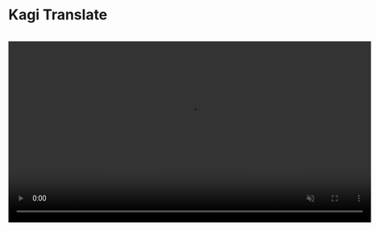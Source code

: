 # Kagi Translate

<br>

<video src="./media/kagi_translate.mp4" width="720" type="video/mp4" autoplay muted loop playsinline disablepictureinpicture />

[Kagi Translate](https://translate.kagi.com) is a powerful language translation tool that supports 248 languages. It combines advanced language models to deliver accurate, context-aware translations while maintaining privacy.

## Key features
- **Comprehensive language support**: Translate between 248 languages
  <details>
    <summary><b>See list of supported languages</b></summary>
    <ul>
      <li>Abkhaz</li>
      <li>Acehnese</li>
      <li>Acholi</li>
      <li>Afar</li>
      <li>Afrikaans</li>
      <li>Albanian</li>
      <li>Alur</li>
      <li>Amharic</li>
      <li>Arabic</li>
      <li>Armenian</li>
      <li>Assamese</li>
      <li>Avar</li>
      <li>Awadhi</li>
      <li>Aymara</li>
      <li>Azerbaijanic</li>
      <li>Balinese</li>
      <li>Baluchi</li>
      <li>Bambara</li>
      <li>Baoulé</li>
      <li>Bashkir</li>
      <li>Basque</li>
      <li>Batak Karo</li>
      <li>Batak Simalungun</li>
      <li>Batak Toba</li>
      <li>Belarusian</li>
      <li>Bemba</li>
      <li>Bengali</li>
      <li>Betawi</li>
      <li>Bhojpuri</li>
      <li>Bikol</li>
      <li>Bosnian</li>
      <li>Breton</li>
      <li>Bulgarian</li>
      <li>Buryat</li>
      <li>Cantonese</li>
      <li>Catalan</li>
      <li>Cebuano</li>
      <li>Chamorro</li>
      <li>Chechen</li>
      <li>Chichewa</li>
      <li>Chinese (Simplified)</li>
      <li>Chinese (Traditional)</li>
      <li>Chuukese</li>
      <li>Chuvash</li>
      <li>Corsican</li>
      <li>Crimean Tatar</li>
      <li>Croatian</li>
      <li>Czech</li>
      <li>Danish</li>
      <li>Dari</li>
      <li>Dhivehi</li>
      <li>Dinka</li>
      <li>Dogri</li>
      <li>Dombe</li>
      <li>Dutch</li>
      <li>Dyula</li>
      <li>Dzongkha</li>
      <li>English</li>
      <li>Esperanto</li>
      <li>Estonian</li>
      <li>Ewe</li>
      <li>Faroese</li>
      <li>Fijian</li>
      <li>Filipino</li>
      <li>Finnish</li>
      <li>Fon</li>
      <li>French</li>
      <li>Frisian</li>
      <li>Friulian</li>
      <li>Fulani</li>
      <li>Ga</li>
      <li>Galician</li>
      <li>Georgian</li>
      <li>German</li>
      <li>Greek</li>
      <li>Guarani</li>
      <li>Gujarati</li>
      <li>Haitian Creole</li>
      <li>Hakha Chin</li>
      <li>Hausa</li>
      <li>Hawaiian</li>
      <li>Hebrew</li>
      <li>Hiligaynon</li>
      <li>Hindi</li>
      <li>Hmong</li>
      <li>Hungarian</li>
      <li>Hunsrik</li>
      <li>Iban</li>
      <li>Icelandic</li>
      <li>Igbo</li>
      <li>Ilocano</li>
      <li>Indonesian</li>
      <li>Irish</li>
      <li>Italian</li>
      <li>Jamaican Patois</li>
      <li>Japanese</li>
      <li>Javanese</li>
      <li>Jingpo</li>
      <li>Kalaallisut</li>
      <li>Kannada</li>
      <li>Kanuri</li>
      <li>Kapampangan</li>
      <li>Kazakh</li>
      <li>Khasi</li>
      <li>Khmer</li>
      <li>Kiga</li>
      <li>Kikongo</li>
      <li>Kinyarwanda</li>
      <li>Kituba</li>
      <li>Kokborok</li>
      <li>Komi</li>
      <li>Konkani</li>
      <li>Korean</li>
      <li>Krio</li>
      <li>Kurdish (Kurmanji)</li>
      <li>Kurdish (Sorani)</li>
      <li>Kyrgyz</li>
      <li>Lao</li>
      <li>Latgalian</li>
      <li>Latin</li>
      <li>Latvian</li>
      <li>Ligurian</li>
      <li>Limburgish</li>
      <li>Lingala</li>
      <li>Lithuanian</li>
      <li>Lombard</li>
      <li>Luganda</li>
      <li>Luo</li>
      <li>Luxembourgish</li>
      <li>Macedonian</li>
      <li>Madurese</li>
      <li>Maithili</li>
      <li>Makassar</li>
      <li>Malagasy</li>
      <li>Malay</li>
      <li>Malay (Jawi)</li>
      <li>Malayalam</li>
      <li>Maltese</li>
      <li>Mam</li>
      <li>Manx</li>
      <li>Maori</li>
      <li>Marathi</li>
      <li>Marshallese</li>
      <li>Marwadi</li>
      <li>Mauritian Creole</li>
      <li>Meadow Mari</li>
      <li>Meiteilon (Manipuri)</li>
      <li>Minang</li>
      <li>Mizo</li>
      <li>Mongolian</li>
      <li>Myanmar (Burmese)</li>
      <li>Nahuatl (Eastern Huasteca)</li>
      <li>Ndau</li>
      <li>Ndebele (South)</li>
      <li>Nepalbhasa (Newari)</li>
      <li>Nepali</li>
      <li>NKo</li>
      <li>Norwegian</li>
      <li>Nuer</li>
      <li>Occitan</li>
      <li>Odia (Oriya)</li>
      <li>Oromo</li>
      <li>Ossetian</li>
      <li>Pangasinan</li>
      <li>Papiamento</li>
      <li>Pashto</li>
      <li>Persian</li>
      <li>Polish</li>
      <li>Portuguese (Brazil)</li>
      <li>Portuguese (Portugal)</li>
      <li>Punjabi (Gurmukhi)</li>
      <li>Punjabi (Shahmukhi)</li>
      <li>Quechua</li>
      <li>Qʼeqchiʼ</li>
      <li>Romani</li>
      <li>Romanian</li>
      <li>Rundi</li>
      <li>Russian</li>
      <li>Sami (North)</li>
      <li>Samoan</li>
      <li>Sango</li>
      <li>Sanskrit</li>
      <li>Santali</li>
      <li>Scots Gaelic</li>
      <li>Sepedi</li>
      <li>Serbian</li>
      <li>Sesotho</li>
      <li>Seychellois Creole</li>
      <li>Shan</li>
      <li>Shona</li>
      <li>Sicilian</li>
      <li>Silesian</li>
      <li>Sindhi</li>
      <li>Sinhala</li>
      <li>Slovak</li>
      <li>Slovenian</li>
      <li>Somali</li>
      <li>Spanish</li>
      <li>Sundanese</li>
      <li>Susu</li>
      <li>Swahili</li>
      <li>Swati</li>
      <li>Swedish</li>
      <li>Tahitian</li>
      <li>Tajik</li>
      <li>Tamazight</li>
      <li>Tamazight (Tifinagh)</li>
      <li>Tamil</li>
      <li>Tatar</li>
      <li>Telugu</li>
      <li>Tetum</li>
      <li>Thai</li>
      <li>Tibetan</li>
      <li>Tigrinya</li>
      <li>Tiv</li>
      <li>Tok Pisin</li>
      <li>Tongan</li>
      <li>Tsonga</li>
      <li>Tswana</li>
      <li>Tulu</li>
      <li>Tumbuka</li>
      <li>Turkish</li>
      <li>Turkmen</li>
      <li>Tuvan</li>
      <li>Twi</li>
      <li>Udmurt</li>
      <li>Ukrainian</li>
      <li>Urdu</li>
      <li>Uyghur</li>
      <li>Uzbek</li>
      <li>Venda</li>
      <li>Venetian</li>
      <li>Vietnamese</li>
      <li>Waray</li>
      <li>Welsh</li>
      <li>Wolof</li>
      <li>Xhosa</li>
      <li>Yakut</li>
      <li>Yiddish</li>
      <li>Yoruba</li>
      <li>Yucatec Maya</li>
      <li>Zapotec</li>
      <li>Zulu</li>
    </ul>
  </details>
- **Context-aware translation**: Preserves meaning, tone, and style of original text
- **Translation options**:
  - Web page translation
  - Text translation
  - Translate by voice
  - Proofreading feature helps identify spelling and grammar issues in any text or web page
- **Privacy-focused**: Your translations are processed securely without storing personal data

## Benefits
- **Accuracy**: Advanced language models ensure precise translations (*see note below*)
- **Natural results**: Localizes idioms and cultural references appropriately
- **Versatility**: Handles everything from short phrases to entire web pages
- **Privacy**: Your translation data remains secure and private

*Note: The quality of translations can vary depending on the language pair. Less common languages may experience lower performance, while more common languages typically yield better results.*

## How to use

### Text translation
1. Select source language or choose "Detected" to identify automatically
2. Select target language
3. Type or copy and paste the text to translate
4. Click the "Translate" button
5. Translated text will appear in the output box. You can click the copy button to copy the translated text to your clipboard

### Web page translation
Option 1:
1. Open [Kagi Translate](https://translate.kagi.com)
2. Paste the website URL in the input box
3. Select your target language
4. Click Translate

Option 2:
- Add ```translate.kagi.com/``` before any URL in your browser
  Example: ```translate.kagi.com/example.com```

### Browser bookmarklet
1. Drag this link to your bookmarks bar: <a href="javascript:(function(){var%20selectedText=window.getSelection().toString().trim();window.location.href='https://translate.kagi.com/'+(selectedText?'?text='+encodeURIComponent(selectedText):encodeURIComponent(window.location.href));})();">Kagi Translate</a>
2. Use the bookmarklet for:
   - Translating selected text: Select text, then click bookmarklet
   - Translating entire page: Click bookmarklet without selecting text

### URL Parameters

If you want to create custom [Bangs](../features/bangs.md), integrate it into your favorite launcher, or any other automation, you can use the following URL parameter format:

```
https://translate.kagi.com/?text=%s&source=Japanese&target=English
```

## Important notes

- **Media Titles**: Kagi Translate tends to use "official" translations for well-known media titles, which may differ significantly from literal translations. For instance, the Japanese manga title "Sousou no Frieren" is translated as "Frieren: Beyond Journey's End," reflecting the commercially accepted version rather than the literal "Funeral Frieren."
- **Translation History**: For your privacy, your translation history is stored locally on your device, not on our servers. We never save your data. Translations are stored until you clear your site data. You can manage your history (clear or export as JSON) in the settings.
